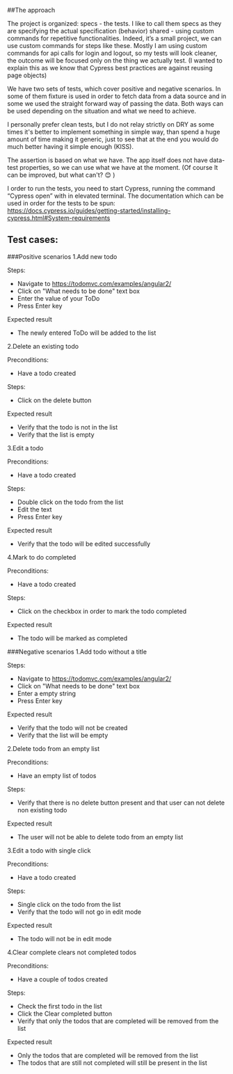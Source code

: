 ##The approach

The project is organized:
specs - the tests. I like to call them specs as they are specifying the actual specification (behavior)
shared - using custom commands for repetitive functionalities. 
Indeed, it’s a small project, we can use custom commands for steps like these.
Mostly I am using custom commands for api calls for login and logout, so my tests will look cleaner, the outcome will be focused only on the thing we actually test. 
(I wanted to explain this as we know that Cypress best practices are against reusing page objects)

We have two sets of tests, which cover positive and negative scenarios.
In some of them fixture is used in order to fetch data from a data source and in some we used the straight forward way of passing the data.
Both ways can be used depending on the situation and what we need to achieve.

I personally prefer clean tests, but I do not relay strictly on DRY as some times it's better to implement something in simple way, 
than spend a huge amount of time making it generic, just to see that at the end you would do much better having it simple enough (KISS).

The assertion is based on what we have. The app itself does not have data-test properties, so we can use what we have at the moment. 
(Of course It can be improved, but what can't? 😊 )

I order to run the tests, you need to start Cypress, running the command “Cypress open” with in elevated terminal.
The documentation which can be used in order for the tests to be spun:
https://docs.cypress.io/guides/getting-started/installing-cypress.html#System-requirements

## Test cases:

###Positive scenarios
1.Add new todo 

Steps:
- Navigate to https://todomvc.com/examples/angular2/
- Click on "What needs to be done" text box
- Enter the value of your ToDo
- Press Enter key

Expected result
- The newly entered ToDo will be added to the list
   
2.Delete an existing todo 

Preconditions:
- Have a todo created

Steps:
- Click on the delete button

Expected result
- Verify that the todo is not in the list
- Verify that the list is empty
   
3.Edit a todo

Preconditions:
- Have a todo created

Steps:
- Double click on the todo from the list
- Edit the text
- Press Enter key

Expected result
- Verify that the todo will be edited successfully 
   
4.Mark to do completed

Preconditions:
- Have a todo created

Steps:
- Click on the checkbox in order to mark the todo completed

Expected result
- The todo will be marked as completed

###Negative scenarios
1.Add todo without a title

Steps:
- Navigate to https://todomvc.com/examples/angular2/
- Click on "What needs to be done" text box
- Enter a empty string
- Press Enter key

Expected result
- Verify that the todo will not be created
- Verify that the list will be empty

2.Delete todo from an empty list

Preconditions:
- Have an empty list of todos

Steps:
- Verify that there is no delete button present and that user can not delete non existing todo

Expected result
- The user will not be able to delete todo from an empty list

3.Edit a todo with single click 

Preconditions:
- Have a todo created

Steps:
- Single click on the todo from the list
- Verify that the todo will not go in edit mode

Expected result
- The todo will not be in edit mode 

4.Clear complete clears not completed todos

Preconditions:
- Have a couple of todos created

Steps:
- Check the first todo in the list
- Click the Clear completed button
- Verify that only the todos that are completed will be removed from the list

Expected result
- Only the todos that are completed will be removed from the list
- The todos that are still not completed will still be present in the list
